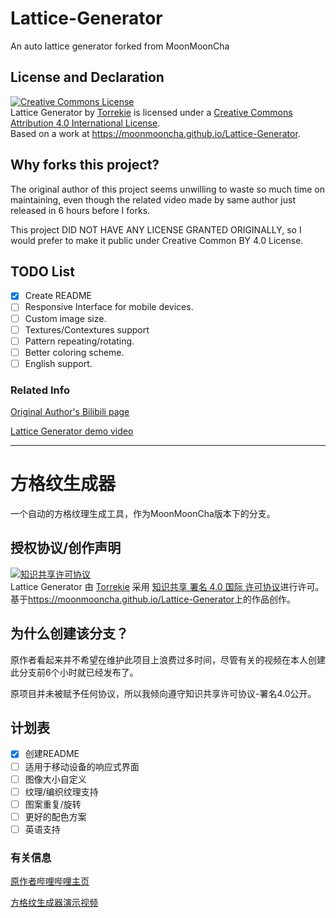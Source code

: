 # Lattice-Generator
An auto lattice generator forked from MoonMoonCha
## License and Declaration
<a rel="license" href="http://creativecommons.org/licenses/by/4.0/"><img alt="Creative Commons License" style="border-width:0" src="https://i.creativecommons.org/l/by/4.0/88x31.png" /></a><br /><span xmlns:dct="http://purl.org/dc/terms/" property="dct:title">Lattice Generator</span> by <a xmlns:cc="http://creativecommons.org/ns#" href="https://github.com/Torrekie/Lattice-Generator" property="cc:attributionName" rel="cc:attributionURL">Torrekie</a> is licensed under a <a rel="license" href="http://creativecommons.org/licenses/by/4.0/">Creative Commons Attribution 4.0 International License</a>.<br />Based on a work at <a xmlns:dct="http://purl.org/dc/terms/" href="https://moonmooncha.github.io/Lattice-Generator" rel="dct:source">https://moonmooncha.github.io/Lattice-Generator</a>.
## Why forks this project?

The original author of this project seems unwilling to waste so much time on maintaining, even though the related video made by same author just released in 6 hours before I forks.

This project DID NOT HAVE ANY LICENSE GRANTED ORIGINALLY, so I would prefer to make it public under Creative Common BY 4.0 License.

## TODO List
- [x] Create README
- [ ] Responsive Interface for mobile devices.
- [ ] Custom image size.
- [ ] Textures/Contextures support
- [ ] Pattern repeating/rotating.
- [ ] Better coloring scheme.
- [ ] English support.

### Related Info

[Original Author's Bilibili page](https://space.bilibili.com/421178217)

[Lattice Generator demo video](https://www.bilibili.com/video/BV1K5411775P)

***

# 方格纹生成器
一个自动的方格纹理生成工具，作为MoonMoonCha版本下的分支。
## 授权协议/创作声明
<a rel="license" href="http://creativecommons.org/licenses/by/4.0/"><img alt="知识共享许可协议" style="border-width:0" src="https://i.creativecommons.org/l/by/4.0/88x31.png" /></a><br /><span xmlns:dct="http://purl.org/dc/terms/" property="dct:title">Lattice Generator</span> 由 <a xmlns:cc="http://creativecommons.org/ns#" href="https://github.com/Torrekie/Lattice-Generator" property="cc:attributionName" rel="cc:attributionURL">Torrekie</a> 采用 <a rel="license" href="http://creativecommons.org/licenses/by/4.0/">知识共享 署名 4.0 国际 许可协议</a>进行许可。<br />基于<a xmlns:dct="http://purl.org/dc/terms/" href="https://moonmooncha.github.io/Lattice-Generator" rel="dct:source">https://moonmooncha.github.io/Lattice-Generator</a>上的作品创作。
## 为什么创建该分支？
原作者看起来并不希望在维护此项目上浪费过多时间，尽管有关的视频在本人创建此分支前6个小时就已经发布了。

原项目并未被赋予任何协议，所以我倾向遵守知识共享许可协议-署名4.0公开。

## 计划表
- [x] 创建README
- [ ] 适用于移动设备的响应式界面
- [ ] 图像大小自定义
- [ ] 纹理/编织纹理支持
- [ ] 图案重复/旋转
- [ ] 更好的配色方案
- [ ] 英语支持

### 有关信息

[原作者哔哩哔哩主页](https://space.bilibili.com/421178217)

[方格纹生成器演示视频](https://www.bilibili.com/video/BV1K5411775P)

